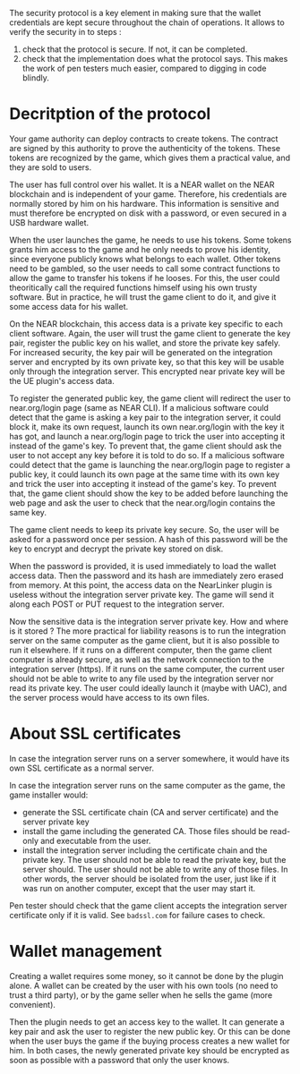 The security protocol is a key element in making sure that the wallet credentials are kept secure throughout the chain of operations. It allows to verify the security in to steps :
1. check that the protocol is secure. If not, it can be completed.
2. check that the implementation does what the protocol says. This makes the work of pen testers much easier, compared to digging in code blindly.

# Decritption of the protocol

Your game authority can deploy contracts to create tokens. The contract are signed by this authority to prove the authenticity of the tokens. These tokens are recognized by the game, which gives them a practical value, and they are sold to users.

The user has full control over his wallet. It is a NEAR wallet on the NEAR blockchain and is independent of your game. Therefore, his credentials are normally stored by him on his hardware. This information is sensitive and must therefore be encrypted on disk with a password, or even secured in a USB hardware wallet.

When the user launches the game, he needs to use his tokens. Some tokens grants him access to the game and he only needs to prove his identity, since everyone publicly knows what belongs to each wallet. Other tokens need to be gambled, so the user needs to call some contract functions to allow the game to transfer his tokens if he looses. For this, the user could theoritically call the required functions himself using his own trusty software. 
But in practice, he will trust the game client to do it, and give it some access data for his wallet. 

On the NEAR blockchain, this access data is a private key specific to each client software. Again, the user will trust the game client to generate the key pair, register the public key on his wallet, and store the private key safely.
For increased security, the key pair will be generated on the integration server and encrypted by its own private key, so that this key will be usable only through the integration server. This encrypted near private key will be the UE plugin's access data.

To register the generated public key, the game client will redirect the user to near.org/login page (same as NEAR CLI). 
If a malicious software could detect that the game is asking a key pair to the integration server, it could block it, make its own request, launch its own near.org/login with the key it has got, and launch a near.org/login page to trick the user into accepting it instead of the game's key. To prevent that, the game client should ask the user to not accept any key before it is told to do so.
If a malicious software could detect that the game is launching the near.org/login page to register a public key, it could launch its own page at the same time with its own key and trick the user into accepting it instead of the game's key. To prevent that, the game client should show the key to be added before launching the web page and ask the user to check that the near.org/login contains the same key.

The game client needs to keep its private key secure. So, the user will be asked for a password once per session. A hash of this password will be the key to encrypt and decrypt the private key stored on disk. 

When the password is provided, it is used immediately to load the wallet access data. Then the password and its hash are immediately zero erased from memory. At this point, the access data on the NearLinker plugin is useless without the integration server private key. The game will send it along each POST or PUT request to the integration server.

Now the sensitive data is the integration server private key. How and where is it stored ? The more practical for liability reasons is to run the integration server on the same computer as the game client, but it is also possible to run it elsewhere. If it runs on a different computer, then the game client computer is already secure, as well as the network connection to the integration server (https). If it runs on the same computer, the current user should not be able to write to any file used by the integration server nor read its private key. The user could ideally launch it (maybe with UAC), and the server process would have access to its own files. 

# About SSL certificates

In case the integration server runs on a server somewhere, it would have its own SSL certificate as a normal server.

In case the integration server runs on the same computer as the game, the game installer would:

- generate the SSL certificate chain (CA and server certificate) and the server private key
- install the game including the generated CA. Those files should be read-only and executable from the user. 
- install the integration server including the certificate chain and the private key. The user should not be able to read the private key, but the server should. The user should not be able to write any of those files. In other words, the server should be isolated from the user, just like if it was run on another computer, except that the user may start it.

Pen tester should check that the game client accepts the integration server certificate only if it is valid. See `badssl.com` for failure cases to check.

# Wallet management

Creating a wallet requires some money, so it cannot be done by the plugin alone. A wallet can be created by the user with his own tools (no need to trust a third party), or by the game seller when he sells the game (more convenient).

Then the plugin needs to get an access key to the wallet. It can generate a key pair and ask the user to register the new public key. Or this can be done when the user buys the game if the buying process creates a new wallet for him. In both cases, the newly generated private key should be encrypted as soon as possible with a password that only the user knows.

